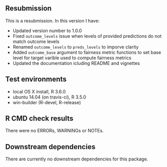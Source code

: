 ## Resubmission
This is a resubmission. In this version I have:

* Updated version number to 1.0.0
* Fixed `outcome_levels` issue when levels of provided predictions do not match outcome levels
* Renamed `outcome_levels` to `preds_levels` to imporve clarity
* Added `outcome_base` argument to fairness metric functions to set base level for target varible used to compute fairness metrics
* Updated the documentation icluding README and vignettes


## Test environments
* local OS X install, R 3.6.0
* ubuntu 14.04 (on travis-ci), R 3.5.0
* win-builder (R-devel, R-release)


## R CMD check results
There were no ERRORs, WARNINGs or NOTEs.


## Downstream dependencies
There are currently no downstream dependencies for this package.